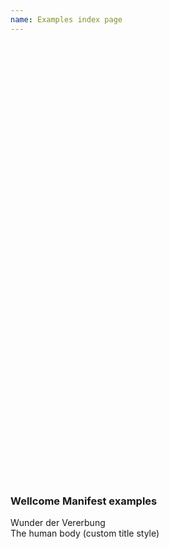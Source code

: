 ```yaml
---
name: Examples index page
---
```


<div data-element="pmc-viewer"
     data-manifest="https://wellcomelibrary.org/iiif/b18035723/manifest"
     data-initial-search="wunder"
     style="width: 600px;height: 700px; max-width: 100%"
>
</div>

<h3>Wellcome Manifest examples</h3>

<div data-element="pmc-viewer-pop-out"
     data-manifest="https://wellcomelibrary.org/iiif/b18035723/manifest">
    Wunder der Vererbung
</div>

<div data-css-class-map='{"pmc-title": "custom-pmc-title"}'
     data-element="pmc-viewer-pop-out"
     data-manifest="https://wellcomelibrary.org/iiif/b21213483/manifest">
    The human body (custom title style)
</div>
<style>
    .custom-pmc-title {
        color: aquamarine;
        text-align: center;
        font-size: 16px;
        line-height: 80px;
    }
</style>
